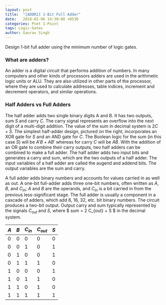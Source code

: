 ```yaml
---
layout: post
title:  "[ADDR2] 1-Bit Full Adder"
date:   2018-02-06 14:30:08 +0530
categories: Pset 1-Point
tags: Logic-Gates
author: Gaurav Singh
---
```

Design 1-bit full adder using the minimum number of logic gates.

### What are adders?
An adder is a digital circuit that performs addition of numbers. In many computers and other kinds of processors adders are used in the arithmetic logic units or ALU. They are also utilized in other parts of the processor, where they are used to calculate addresses, table indices, increment and decrement operators, and similar operations.

### Half Adders vs Full Adders
The half adder adds two single binary digits A and B. It has two outputs, sum $S$ and carry $C$. The carry signal represents an overflow into the next digit of a multi-digit addition. The value of the sum in decimal system is $2C + S$. The simplest half-adder design, pictured on the right, incorporates an XOR gate for $S$ and an AND gate for $C$. The Boolean logic for the sum (in this case $S$) will be $A'B+AB'$ whereas for carry $C$ will be $AB$. With the addition of an OR gate to combine their carry outputs, two half adders can be combined to make a full adder. The half adder adds two input bits and generates a carry and sum, which are the two outputs of a half adder. The input variables of a half adder are called the augend and addend bits. The output variables are the sum and carry.

A full adder adds binary numbers and accounts for values carried in as well as out. A one-bit full-adder adds three one-bit numbers, often written as $A$, $B$, and $C_{in}$; $A$ and $B$ are the operands, and $C_{in}$ is a bit carried in from the previous less-significant stage. The full adder is usually a component in a cascade of adders, which add 8, 16, 32, etc. bit binary numbers. The circuit produces a two-bit output. Output carry and sum typically represented by the signals $C_{out}$ and $S$, where $ sum = 2 C_{out} + S $ in the decimal system.

| $A$ | $B$ | $C_{in}$ | $C_{out}$ | $S$ |
| - | - | - | - | - |
| 0 | 0 | 0 | 0 | 0 |
| 0 | 0 | 1 | 0 | 1 |
| 0 | 1 | 0 | 0 | 1 |
| 0 | 1 | 1 | 1 | 0 |
| 1 | 0 | 0 | 0 | 1 |
| 1 | 0 | 1 | 1 | 0 |
| 1 | 1 | 0 | 1 | 0 |
| 1 | 1 | 1 | 1 | 1 |
